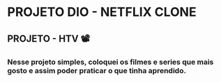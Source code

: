# PROJETO DIO - NETFLIX CLONE

## PROJETO - HTV :film_projector:

### Nesse projeto simples, coloquei os filmes e series que mais gosto e assim poder praticar o que tinha aprendido. 

